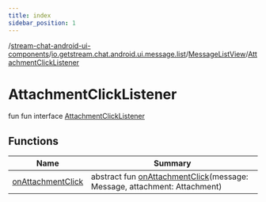 ```yaml
---
title: index
sidebar_position: 1
---
```

/[stream-chat-android-ui-components](../../../index.md)/[io.getstream.chat.android.ui.message.list](../../index.md)/[MessageListView](../index.md)/[AttachmentClickListener](index.md)  
  
  
  
# AttachmentClickListener  
fun fun interface [AttachmentClickListener](index.md)  
  
## Functions  
  
|  Name |  Summary | 
|---|---|
| <a name="io.getstream.chat.android.ui.message.list/MessageListView.AttachmentClickListener/onAttachmentClick/#io.getstream.chat.android.client.models.Message#io.getstream.chat.android.client.models.Attachment/PointingToDeclaration/"></a>[onAttachmentClick](onAttachmentClick.md)| <a name="io.getstream.chat.android.ui.message.list/MessageListView.AttachmentClickListener/onAttachmentClick/#io.getstream.chat.android.client.models.Message#io.getstream.chat.android.client.models.Attachment/PointingToDeclaration/"></a>abstract fun [onAttachmentClick](onAttachmentClick.md)(message: Message, attachment: Attachment)|

